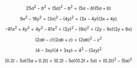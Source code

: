 $$ 25a^2 - b^2 = (5a)^2 - b^2 = (5a - b)(5a + b) $$

$$ 9x^2 - 16y^2 = (3x)^2 - (4y)^2 = (3x - 4y)(3x + 4y) $$

$$ -81x^2 + 4y^2 = 4y^2 - 81x^2 = (2y)^2 - (9x)^2 = (2y - 9x)(2y + 9x) $$

$$ (2ab - c)(2ab + c) = (2ab)^2 - c^2 $$

$$ (4 - 3xy)(4 + 3xy) = 4^2 - (3xy)^2 $$

$$ (0.2t - 5a)(5a + 0.2t) = (0.2t - 5a)(0.2t + 5a) = (0.2t)^2 - (5a)^2 $$
